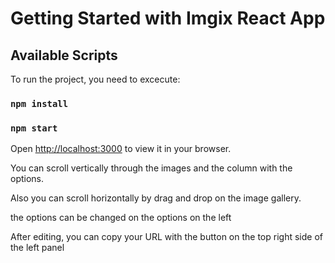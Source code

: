 # Getting Started with Imgix React App

## Available Scripts

To run the project, you need to excecute:

### `npm install`

### `npm start`

Open [http://localhost:3000](http://localhost:3000) to view it in your browser.

You can scroll vertically through the images and the column with the options.

Also you can scroll horizontally by drag and drop on the image gallery.

the options can be changed on the options on the left

After editing, you can copy your URL with the button on the top right side of the left panel
